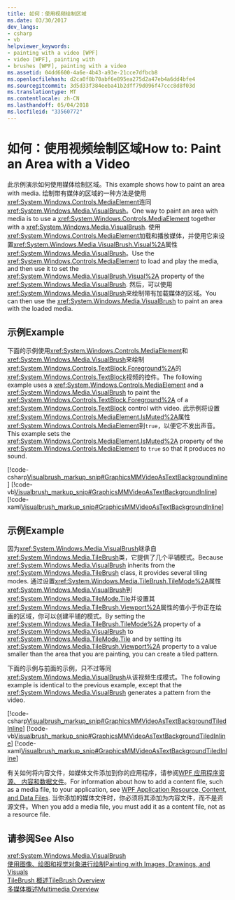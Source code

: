 ```yaml
---
title: 如何：使用视频绘制区域
ms.date: 03/30/2017
dev_langs:
- csharp
- vb
helpviewer_keywords:
- painting with a video [WPF]
- video [WPF], painting with
- brushes [WPF], painting with a video
ms.assetid: 04dd6600-4a6e-4b43-a93e-21cce7dfbcb8
ms.openlocfilehash: d2ca0f8b70abf6e895ea275d2a47eb4a6dd4bfe4
ms.sourcegitcommit: 3d5d33f384eeba41b2dff79d096f47ccc8d8f03d
ms.translationtype: MT
ms.contentlocale: zh-CN
ms.lasthandoff: 05/04/2018
ms.locfileid: "33560772"
---
```

# <a name="how-to-paint-an-area-with-a-video"></a><span data-ttu-id="4212f-102">如何：使用视频绘制区域</span><span class="sxs-lookup"><span data-stu-id="4212f-102">How to: Paint an Area with a Video</span></span>
<span data-ttu-id="4212f-103">此示例演示如何使用媒体绘制区域。</span><span class="sxs-lookup"><span data-stu-id="4212f-103">This example shows how to paint an area with media.</span></span> <span data-ttu-id="4212f-104">绘制带有媒体的区域的一种方法是使用<xref:System.Windows.Controls.MediaElement>连同<xref:System.Windows.Media.VisualBrush>。</span><span class="sxs-lookup"><span data-stu-id="4212f-104">One way to paint an area with media is to use a <xref:System.Windows.Controls.MediaElement> together with a <xref:System.Windows.Media.VisualBrush>.</span></span> <span data-ttu-id="4212f-105">使用<xref:System.Windows.Controls.MediaElement>加载和播放媒体，并使用它来设置<xref:System.Windows.Media.VisualBrush.Visual%2A>属性<xref:System.Windows.Media.VisualBrush>。</span><span class="sxs-lookup"><span data-stu-id="4212f-105">Use the <xref:System.Windows.Controls.MediaElement> to load and play the media, and then use it to set the <xref:System.Windows.Media.VisualBrush.Visual%2A> property of the <xref:System.Windows.Media.VisualBrush>.</span></span> <span data-ttu-id="4212f-106">然后，可以使用<xref:System.Windows.Media.VisualBrush>来绘制带有加载媒体的区域。</span><span class="sxs-lookup"><span data-stu-id="4212f-106">You can then use the <xref:System.Windows.Media.VisualBrush> to paint an area with the loaded media.</span></span>  
  
## <a name="example"></a><span data-ttu-id="4212f-107">示例</span><span class="sxs-lookup"><span data-stu-id="4212f-107">Example</span></span>  
 <span data-ttu-id="4212f-108">下面的示例使用<xref:System.Windows.Controls.MediaElement>和<xref:System.Windows.Media.VisualBrush>来绘制<xref:System.Windows.Controls.TextBlock.Foreground%2A>的<xref:System.Windows.Controls.TextBlock>视频的控件。</span><span class="sxs-lookup"><span data-stu-id="4212f-108">The following example uses a <xref:System.Windows.Controls.MediaElement> and a <xref:System.Windows.Media.VisualBrush> to paint the <xref:System.Windows.Controls.TextBlock.Foreground%2A> of a <xref:System.Windows.Controls.TextBlock> control with video.</span></span> <span data-ttu-id="4212f-109">此示例将设置<xref:System.Windows.Controls.MediaElement.IsMuted%2A>属性<xref:System.Windows.Controls.MediaElement>到`true`，以便它不发出声音。</span><span class="sxs-lookup"><span data-stu-id="4212f-109">This example sets the <xref:System.Windows.Controls.MediaElement.IsMuted%2A> property of the <xref:System.Windows.Controls.MediaElement> to `true` so that it produces no sound.</span></span>  
  
 [!code-csharp[Visualbrush_markup_snip#GraphicsMMVideoAsTextBackgroundInline](../../../../samples/snippets/csharp/VS_Snippets_Wpf/visualbrush_markup_snip/CSharp/PaintWithVideoExample.cs#graphicsmmvideoastextbackgroundinline)]
 [!code-vb[Visualbrush_markup_snip#GraphicsMMVideoAsTextBackgroundInline](../../../../samples/snippets/visualbasic/VS_Snippets_Wpf/visualbrush_markup_snip/visualbasic/paintwithvideoexample.vb#graphicsmmvideoastextbackgroundinline)]
 [!code-xaml[Visualbrush_markup_snip#GraphicsMMVideoAsTextBackgroundInline](../../../../samples/snippets/xaml/VS_Snippets_Wpf/visualbrush_markup_snip/XAML/PaintWithVideoExample.xaml#graphicsmmvideoastextbackgroundinline)]  
  
## <a name="example"></a><span data-ttu-id="4212f-110">示例</span><span class="sxs-lookup"><span data-stu-id="4212f-110">Example</span></span>  
 <span data-ttu-id="4212f-111">因为<xref:System.Windows.Media.VisualBrush>继承自<xref:System.Windows.Media.TileBrush>类，它提供了几个平铺模式。</span><span class="sxs-lookup"><span data-stu-id="4212f-111">Because <xref:System.Windows.Media.VisualBrush> inherits from the <xref:System.Windows.Media.TileBrush> class, it provides several tiling modes.</span></span> <span data-ttu-id="4212f-112">通过设置<xref:System.Windows.Media.TileBrush.TileMode%2A>属性<xref:System.Windows.Media.VisualBrush>到<xref:System.Windows.Media.TileMode.Tile>并设置其<xref:System.Windows.Media.TileBrush.Viewport%2A>属性的值小于你正在绘画的区域，你可以创建平铺的模式。</span><span class="sxs-lookup"><span data-stu-id="4212f-112">By setting the <xref:System.Windows.Media.TileBrush.TileMode%2A> property of a <xref:System.Windows.Media.VisualBrush> to <xref:System.Windows.Media.TileMode.Tile> and by setting its <xref:System.Windows.Media.TileBrush.Viewport%2A> property to a value smaller than the area that you are painting, you can create a tiled pattern.</span></span>  
  
 <span data-ttu-id="4212f-113">下面的示例与前面的示例，只不过等同<xref:System.Windows.Media.VisualBrush>从该视频生成模式。</span><span class="sxs-lookup"><span data-stu-id="4212f-113">The following example is identical to the previous example, except that the <xref:System.Windows.Media.VisualBrush> generates a pattern from the video.</span></span>  
  
 [!code-csharp[Visualbrush_markup_snip#GraphicsMMVideoAsTextBackgroundTiledInline](../../../../samples/snippets/csharp/VS_Snippets_Wpf/visualbrush_markup_snip/CSharp/PaintWithVideoExample.cs#graphicsmmvideoastextbackgroundtiledinline)]
 [!code-vb[Visualbrush_markup_snip#GraphicsMMVideoAsTextBackgroundTiledInline](../../../../samples/snippets/visualbasic/VS_Snippets_Wpf/visualbrush_markup_snip/visualbasic/paintwithvideoexample.vb#graphicsmmvideoastextbackgroundtiledinline)]
 [!code-xaml[Visualbrush_markup_snip#GraphicsMMVideoAsTextBackgroundTiledInline](../../../../samples/snippets/xaml/VS_Snippets_Wpf/visualbrush_markup_snip/XAML/PaintWithVideoExample.xaml#graphicsmmvideoastextbackgroundtiledinline)]  
  
 <span data-ttu-id="4212f-114">有关如何将内容文件，如媒体文件添加到你的应用程序，请参阅[WPF 应用程序资源、 内容和数据文件](../../../../docs/framework/wpf/app-development/wpf-application-resource-content-and-data-files.md)。</span><span class="sxs-lookup"><span data-stu-id="4212f-114">For information about how to add a content file, such as a media file, to your application, see [WPF Application Resource, Content, and Data Files](../../../../docs/framework/wpf/app-development/wpf-application-resource-content-and-data-files.md).</span></span> <span data-ttu-id="4212f-115">当你添加的媒体文件时，你必须将其添加为内容文件，而不是资源文件。</span><span class="sxs-lookup"><span data-stu-id="4212f-115">When you add a media file, you must add it as a content file, not as a resource file.</span></span>  
  
## <a name="see-also"></a><span data-ttu-id="4212f-116">请参阅</span><span class="sxs-lookup"><span data-stu-id="4212f-116">See Also</span></span>  
 <xref:System.Windows.Media.VisualBrush>  
 [<span data-ttu-id="4212f-117">使用图像、绘图和视觉对象进行绘制</span><span class="sxs-lookup"><span data-stu-id="4212f-117">Painting with Images, Drawings, and Visuals</span></span>](../../../../docs/framework/wpf/graphics-multimedia/painting-with-images-drawings-and-visuals.md)  
 [<span data-ttu-id="4212f-118">TileBrush 概述</span><span class="sxs-lookup"><span data-stu-id="4212f-118">TileBrush Overview</span></span>](../../../../docs/framework/wpf/graphics-multimedia/tilebrush-overview.md)  
 [<span data-ttu-id="4212f-119">多媒体概述</span><span class="sxs-lookup"><span data-stu-id="4212f-119">Multimedia Overview</span></span>](../../../../docs/framework/wpf/graphics-multimedia/multimedia-overview.md)
